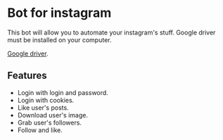 # Bot for instagram


This bot will allow you to automate your instagram's stuff.
Google driver must be installed on your computer.

[Google driver](https://chromedriver.chromium.org/downloads).


## Features

- Login with login and password.
- Login with cookies.
- Like user's posts.
- Download user's image.
- Grab user's followers.
- Follow and like.
